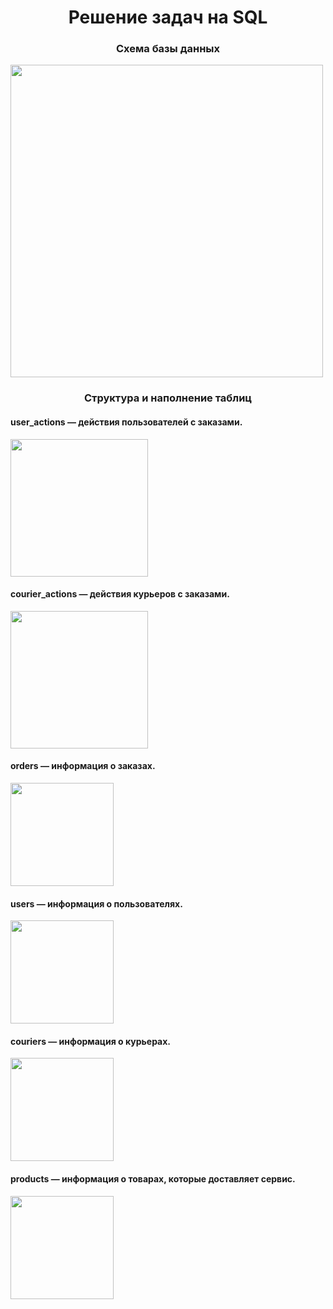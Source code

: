 <h1 align="center">Решение задач на SQL</h1>

<h3 align="center">Схема базы данных</h3>

<img src="https://raw.githubusercontent.com/thepokerr/pictures/main/1.jpg?token=GHSAT0AAAAAACA7RI5AAXXZVX2L5TB2VQHMZBO2QKQ" height="500"/>

<h3 align="center">Структура и наполнение таблиц</h3>

<h4 >user_actions — действия пользователей с заказами. </h4>
<img src="https://raw.githubusercontent.com/thepokerr/pictures/main/юзеракт.png?token=GHSAT0AAAAAACA7RI5ATQNWCDRB3CKOT2WYZBO2MGQ" height="220"/>

<h4 >courier_actions — действия курьеров с заказами.</h4>
<img src="https://raw.githubusercontent.com/thepokerr/pictures/main/са.png?token=GHSAT0AAAAAACA7RI5BF2J46Z4LNWSN4GR6ZBO2MRQ" height="220"/>

<h4 >orders — информация о заказах.</h4>
<img src="https://raw.githubusercontent.com/thepokerr/pictures/main/ордерс.png?token=GHSAT0AAAAAACA7RI5BIUKUUBFCHPUAXTVSZBO2MZA" height="165"/>

<h4 >users — информация о пользователях.</h4>
<img src="https://raw.githubusercontent.com/thepokerr/pictures/main/юзерс.png?token=GHSAT0AAAAAACA7RI5BHFZ2UWSTCBQDRFMIZBO2NBQ" height="165"/>

<h4 >couriers — информация о курьерах.</h4>
<img src="https://raw.githubusercontent.com/thepokerr/pictures/main/коурс.png?token=GHSAT0AAAAAACA7RI5AJHM2XZY3C7M7QOGEZBO2NKA" height="165"/>

<h4 >products — информация о товарах, которые доставляет сервис.</h4>
<img src="https://raw.githubusercontent.com/thepokerr/pictures/main/прод.png?token=GHSAT0AAAAAACA7RI5BIKUEYUZNOEW6OLNYZBO2NYA" height="165"/>

  



